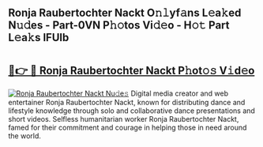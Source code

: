## Ronja Raubertochter Nackt O𝚗𝚕yf𝚊ns L𝚎a𝚔ed N𝚞𝚍es - Part-0VN P𝚑𝚘tos Vi𝚍𝚎o - H𝚘𝚝 Part L𝚎a𝚔s lFUlb

# <h2><a href="http://kf9yyxk.oniu.top/?m=Ronja+Raubertochter+Nackt">🔗👉 🔴 Ronja Raubertochter Nackt P𝚑ot𝚘𝚜 V𝚒d𝚎o</a></h2>

[![Ronja Raubertochter Nackt Nu𝚍e𝚜](https://i.imgur.com/0qMVB7G.gif)](http://kf9yyxk.oniu.top/?m=Ronja+Raubertochter+Nackt)
Digital media creator and web entertainer Ronja Raubertochter Nackt, known for distributing dance and lifestyle knowledge through solo and collaborative dance presentations and short videos. Selfless humanitarian worker Ronja Raubertochter Nackt, famed for their commitment and courage in helping those in need around the world.  
